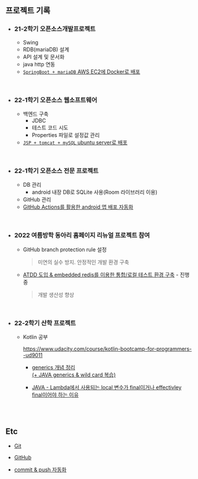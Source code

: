 ## 프로젝트 기록

* ### 21-2학기 오픈소스개발프로젝트
  * Swing
  * RDB(mariaDB) 설계
  * API 설계 및 문서화
  * java http 연동
  * [`SpringBoot + mariaDB` AWS EC2에 Docker로  배포](./project-record/oss-dev-project.md)

<br>

* ### 22-1학기 오픈소스 웹소프트웨어
  - 백엔드 구축
    - JDBC
    - 테스트 코드 시도
    - Properties 파일로 설정값 관리
  - [`JSP + tomcat + mySQL` ubuntu server로 배포](./project-record/web-oss.md)

<br>

* ### 22-1학기 오픈소스 전문 프로젝트
  - DB 관리
    - android 내장 DB로 SQLite 사용(Room 라이브러리 이용)
  - GitHub 관리
  - [GitHub Actions를 활용한 android 앱 배포 자동화](./project-record/oss-android.md)

<br>

- ### 2022 여름방학 동아리 홈페이지 리뉴얼 프로젝트 참여

  - GitHub branch protection rule 설정

    > 미연의 실수 방지. 안정적인 개발 환경 구축

  - [ATDD 도입 & embedded redis를 이용한 통합/로컬 테스트 환경 구축](./project-record/sammaru-server/2022-10-13.md) - 진행 중

    > 개발 생산성 향상



<br>

- ### 22-2학기 산학 프로젝트

  - Kotlin 공부
  
    https://www.udacity.com/course/kotlin-bootcamp-for-programmers--ud9011

    - [generics 개념 정리 <br> (+ JAVA generics & wild card 복습)](./Kotlin/generic-and-wildcard.md)

    - [JAVA - Lambda에서 사용되는 local 변수가 final이거나 effectivley final이어야 하는 이유](./JAVA/local-variable-in-lambda.md)


<br><br>

## Etc

* [Git](./Git)

* [GitHub](./GitHub)

* [commit & push 자동화](./auto-commit)

<br>
